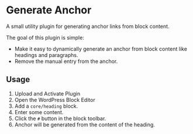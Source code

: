 # Generate Anchor

A small utility plugin for generating anchor links from block content.

The goal of this plugin is simple:

* Make it easy to dynamically generate an anchor from block content like headings and paragraphs.
* Remove the manual entry from the anchor.

## Usage

1. Upload and Activate Plugin
2. Open the WordPress Block Editor
3. Add a `core/heading` block.
4. Enter some content.
5. Click the `#` button in the block toolbar.
6. Anchor will be generated from the content of the heading.
